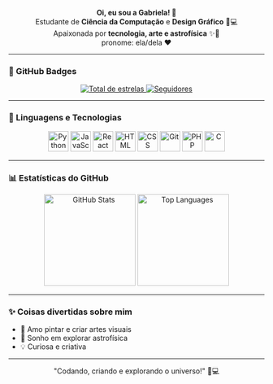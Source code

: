 <p align="center">
<b>Oi, eu sou a Gabriela! 👋</b><br/>
Estudante de <b>Ciência da Computação</b> e <b>Design Gráfico</b> 🎨💻<br/>
Apaixonada por <b>tecnologia, arte e astrofísica</b></b> ✨🚀
<br> pronome: ela/dela ❤️
</p>

---

### 🌟 GitHub Badges
<p align="center">
    <a href="https://github.com/gabidmag?tab=repositories&sort=stargazers">
        <img 
            alt="Total de estrelas" 
            title="Total de estrelas GitHub" 
            src="https://custom-icon-badges.demolab.com/github/stars/gabidmag?color=ffb400&style=for-the-badge&labelColor=ff6600&logo=star&label=Estrelas"
        />
    </a>
    <a href="https://github.com/gabidmag?tab=followers">
        <img 
            alt="Seguidores" 
            title="Me siga no GitHub" 
            src="https://custom-icon-badges.demolab.com/github/followers/gabidmag?color=4bcffa&labelColor=0091ff&style=for-the-badge&logo=github&label=Seguidores&logoColor=white"
        />
    </a>
</p>

---

### 🤖 Linguagens e Tecnologias
<p align="center">
  <img alt="Python" title="Python" width="40px" src="https://cdn.jsdelivr.net/gh/devicons/devicon@latest/icons/python/python-original.svg" />
  <img alt="JavaScript" title="JavaScript" width="40px" src="https://cdn.jsdelivr.net/gh/devicons/devicon@latest/icons/javascript/javascript-original.svg" />
  <img alt="React" title="React" width="40px" src="https://cdn.jsdelivr.net/gh/devicons/devicon@latest/icons/react/react-original.svg" />
  <img alt="HTML" title="HTML" width="40px" src="https://cdn.jsdelivr.net/gh/devicons/devicon@latest/icons/html5/html5-original.svg" />
  <img alt="CSS" title="CSS" width="40px" src="https://cdn.jsdelivr.net/gh/devicons/devicon@latest/icons/css3/css3-original.svg" />
  <img alt="Git" title="Git" width="40px" src="https://cdn.jsdelivr.net/gh/devicons/devicon@latest/icons/git/git-original.svg" />    
  <img alt="PHP" title="PHP" width="40px" src="https://cdn.jsdelivr.net/gh/devicons/devicon@latest/icons/php/php-original.svg" />
  <img alt="C" title="C" width="40px" src="https://cdn.jsdelivr.net/gh/devicons/devicon@latest/icons/c/c-original.svg" />
  </p>
  </p>

---

### 📊 Estatísticas do GitHub
<p align="center">
  <img alt="GitHub Stats" height="180" src="https://github-readme-stats.vercel.app/api?username=gabidmag&show_icons=true&theme=radical&include_all_commits=true&count_private=true" />
  <img alt="Top Languages" height="180" src="https://github-readme-stats.vercel.app/api/top-langs/?username=gabidmag&layout=compact&theme=radical&langs_count=6&custom_title=Minhas%20Tecnologias" />
</p>

---

### ✨ Coisas divertidas sobre mim
- 🎨 Amo pintar e criar artes visuais  
- 🚀 Sonho em explorar astrofísica  
- 💡 Curiosa e criativa  

---

<p align="center">
  "Codando, criando e explorando o universo!" 🌌💻
</p>
